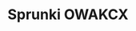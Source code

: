 ---
slug: sprunki-owakcx-2419
title: Sprunki OWAKCX
description: "Sprunki OWAKCX is an exciting online game. Play for free directly in your browser!"
icon: /images/popular_mods/Sprunki OWAKCX.png
url: https://wowtbc.net/sprunkin/sprunki-owakcx/index.html
previewImage: /images/popular_mods/Sprunki OWAKCX.png
type: popular mods

# SEO配置
seo:
  title: "Sprunki OWAKCX - Play Free Online Game | Fun Browser Games"
  description: "Sprunki OWAKCX - Play this fun online game for free in your browser. No download required!"
  ogImage: "/images/popular_mods/Sprunki OWAKCX.png"
  keywords: "sprunki-owakcx-2419, online game, browser game, free game, popular mods game, play online"

videoUrls:
  - https://www.youtube.com/embed/example1
  - https://www.youtube.com/embed/example2

whyPlay:
  title: "Why Play Sprunki OWAKCX?"
  items:
    - "Immersive Gameplay: Sprunki OWAKCX offers an engaging and immersive gaming experience that will keep you entertained for hours"
    - "Challenging Levels: Test your skills with increasingly difficult challenges and obstacles"
    - "Beautiful Graphics: Enjoy stunning visuals and smooth animations that bring the game world to life"
    - "Regular Updates: New content and features are added regularly to keep the game fresh and exciting"
    - "Free to Play: Experience all the fun without spending a penny"
    - "Community Features: Connect with other players, share strategies, and compete for high scores"
    - "Cross-Platform: Play on any device with a web browser, no downloads required"

features:
  title: "Key Features of Sprunki OWAKCX"
  image: "/images/popular_mods/Sprunki OWAKCX.png"
  items:
    - "Intuitive Controls: Easy to learn controls make Sprunki OWAKCX accessible for players of all skill levels"
    - "Multiple Game Modes: Enjoy various gameplay options that provide different challenges and experiences"
    - "Character Customization: Personalize your gaming experience with unique characters and items"
    - "Achievement System: Complete special tasks to earn rewards and recognition"
    - "Leaderboards: Compete with players worldwide and see who can achieve the highest scores"

characteristics:
  title: "Game Characteristics"
  image: "/images/popular_mods/Sprunki OWAKCX.png"
  items:
    - "Genre: Popular mods game with elements of strategy and skill"
    - "Difficulty: Suitable for both casual gamers and those seeking a challenge"
    - "Play Time: Quick sessions or extended gameplay, depending on your preference"
    - "Art Style: Vibrant and engaging visuals that enhance the gaming experience"
    - "Sound Design: Immersive audio that complements the gameplay perfectly"

info: "Sprunki OWAKCX is an exciting online game that offers players a unique and engaging gaming experience. With its intuitive controls, stunning visuals, and challenging gameplay, Sprunki OWAKCX provides hours of entertainment for players of all ages and skill levels. Whether you're looking for a quick gaming session during a break or an extended play session, Sprunki OWAKCX delivers an immersive experience that will keep you coming back for more. The game features multiple levels of increasing difficulty, ensuring that players are constantly challenged as they progress. With regular updates adding new content and features, Sprunki OWAKCX remains fresh and exciting, providing endless entertainment options for its growing community of players."

howToPlayIntro: "Welcome to Sprunki OWAKCX! This guide will walk you through the basics and help you master the game. Whether you're a beginner or looking to improve your skills, these tips and instructions will enhance your gaming experience."

howToPlaySteps:
  - title: "Getting Started"
    description: "Begin your Sprunki OWAKCX adventure by familiarizing yourself with the controls. Use your keyboard or mouse to navigate through the game interface. The tutorial will guide you through the basic mechanics and help you understand the objectives."
  - title: "Understanding the Objectives"
    description: "In Sprunki OWAKCX, your main goal is to progress through levels by completing specific objectives. Each level presents unique challenges that require different strategies and approaches."
  - title: "Mastering the Controls"
    description: "Practice using the controls to improve your precision and reaction time. Sprunki OWAKCX requires quick reflexes and strategic thinking to overcome obstacles and defeat opponents."
  - title: "Utilizing Power-ups"
    description: "Collect power-ups throughout the game to enhance your abilities and overcome difficult challenges. Each power-up offers unique advantages that can be crucial for success."
  - title: "Developing Strategies"
    description: "As you progress in Sprunki OWAKCX, develop effective strategies for different scenarios. Analyze patterns, anticipate challenges, and adapt your approach to maximize your performance."

faq:
  title: "Frequently Asked Questions about Sprunki OWAKCX"
  items:
    - question: "Is Sprunki OWAKCX free to play?"
      answer: "Yes, Sprunki OWAKCX is completely free to play directly in your web browser. No downloads or purchases are required to enjoy the full game experience."
    - question: "Can I play Sprunki OWAKCX on mobile devices?"
      answer: "Yes, Sprunki OWAKCX is optimized for both desktop and mobile play. You can enjoy the game on any device with a web browser and internet connection."
    - question: "Are there any in-game purchases?"
      answer: "While Sprunki OWAKCX is free to play, there may be optional in-game purchases available for cosmetic items or additional features that don't affect core gameplay."
    - question: "How often is Sprunki OWAKCX updated?"
      answer: "The developers regularly update Sprunki OWAKCX with new content, features, and improvements based on player feedback and game performance."
    - question: "Can I play Sprunki OWAKCX offline?"
      answer: "Currently, Sprunki OWAKCX requires an internet connection to play as it's a browser-based online game."
    - question: "Is Sprunki OWAKCX suitable for children?"
      answer: "Yes, Sprunki OWAKCX is designed to be family-friendly and suitable for players of all ages."
    - question: "How do I report bugs or issues?"
      answer: "If you encounter any problems while playing Sprunki OWAKCX, you can report them through the game's support page or contact the developers directly through their website."
    - question: "Still Have Questions?"
      answer: "If you have additional questions about Sprunki OWAKCX that aren't covered in this FAQ, please visit our support center or contact our customer service team for assistance."
---